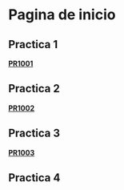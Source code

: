 # Pagina de inicio

## Practica 1 
[**PR1001**](PR1001/pr1001.md)
## Practica 2 
[**PR1002**](PR1002/)
## Practica 3 
[**PR1003**](PR1003/)
## Practica 4 